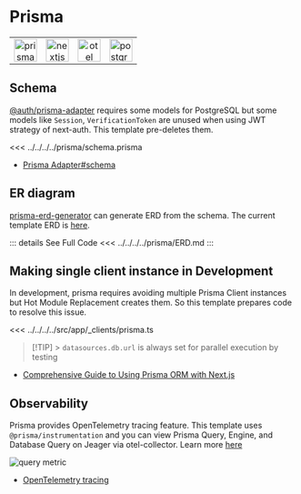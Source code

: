 # Prisma

|                                                             |                                                             |                                                         |                                                                     |
| :---------------------------------------------------------: | :---------------------------------------------------------: | :-----------------------------------------------------: | ------------------------------------------------------------------- |
| <img src="/images/libs/prisma.png" alt="prisma" width="40"> | <img src="/images/libs/nextjs.png" alt="nextjs" width="40"> | <img src="/images/libs/otel.png" alt="otel" width="40"> | <img src="/images/libs/postgresql.png" alt="postgresql" width="40"> |

## Schema <Badge type="tip" text="Best Practice" />

[@auth/prisma-adapter](https://authjs.dev/getting-started/adapters/prisma) requires some models for PostgreSQL but some models like `Session`, `VerificationToken` are unused when using JWT strategy of next-auth. This template pre-deletes them.

<<< ../../../../prisma/schema.prisma

- [Prisma Adapter#schema](https://authjs.dev/getting-started/adapters/prisma#schema)

## ER diagram

[prisma-erd-generator](https://github.com/keonik/prisma-erd-generator) can generate ERD from the schema. The current template ERD is [here](https://github.com/hiroppy/web-app-template/blob/main/prisma/ERD.md).

::: details See Full Code
<<< ../../../../prisma/ERD.md
:::

## Making single client instance in Development <Badge type="tip" text="Best Practice" />

In development, prisma requires avoiding multiple Prisma Client instances but Hot Module Replacement creates them. So this template prepares code to resolve this issue.

<!-- prettier-ignore -->
<<< ../../../../src/app/_clients/prisma.ts

> [!TIP] > `datasources.db.url` is always set for parallel execution by testing

- [Comprehensive Guide to Using Prisma ORM with Next.js](https://www.prisma.io/docs/orm/more/help-and-troubleshooting/nextjs-help)

## Observability <Badge type="tip" text="Best Practice" />

Prisma provides OpenTelemetry tracing feature. This template uses `@prisma/instrumentation` and you can view Prisma Query, Engine, and Database Query on Jeager via otel-collector. Learn more [here](/features/observability)

![query metric](/images/otel/query.png)

- [OpenTelemetry tracing](https://www.prisma.io/docs/orm/prisma-client/observability-and-logging/opentelemetry-tracing)

